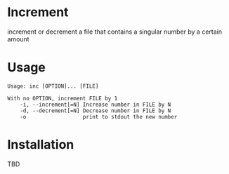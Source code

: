 # Increment
increment or decrement a file that contains a singular number by a certain amount


# Usage
```
Usage: inc [OPTION]... [FILE]

With no OPTION, increment FILE by 1
    -i, --increment[=N] Increase number in FILE by N 
    -d, --decrement[=N] Decrease number in FILE by N 
    -o                  print to stdout the new number
```

# Installation
TBD

